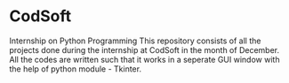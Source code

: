 # CodSoft
Internship on Python Programming
This repository consists of all the projects done during the internship at CodSoft in the month of December.
All the codes are written such that it works in a seperate GUI window with the help of python module - Tkinter.
